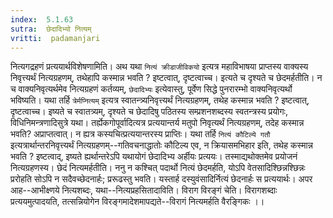 ```yaml
---
index:  5.1.63
sutra:  छेदादिभ्यो नित्यम्
vritti:  padamanjari
---
```


नित्यगद्रहणं प्रत्ययार्थविशेषणामिति। अथ यथा `नित्यं क्रीडाजीविकयो` इत्यत्र महाविभाषया प्राप्तस्य वाक्यस्य निवृत्त्यर्थं नित्यग्रहणम्, तथेहापि कस्मान्न भवति ? इष्टत्वात्, दृष्टत्वाच्च। इत्यते च दृश्यते च छेदमर्हतीति। न च वाक्यनिवृत्यर्थमेव नित्यग्रहणं कर्तव्यम्, `छेदादिभ्यः` इत्येवास्तु, पूर्वेण सिद्धे पुनरारम्भो वाक्यनिवृत्यर्थो भविष्यति। यथा तर्हि `त्रेर्मप्नित्यम्` इत्यत्र स्वातन्त्र्यनिवृत्त्यर्थं नित्यग्रहणम्, तथेह कस्मान्न भवति ? इष्टत्वात्, दृष्टत्वाच्च। इष्यते च स्वातत्र्यम्, दृश्यते च छेदादिषु पठितस्य सम्प्रशनशब्दस्य स्वतन्त्रस्य प्रयोगः, विधिनिमन्त्रणादिसुत्रे यथा। तर्ह्येकगोपूर्वादित्यत्र प्रत्ययान्तर्य मतुपो निवृत्यर्थं नित्यग्रहणम्, तदेह कस्मान्न भवति? अप्राप्तत्वात्। न ह्यत्र कस्यचित्प्रत्ययान्तरस्य प्राप्तिः। यथा तर्हि `नित्यं कौटिल्ये गतौ` इत्यत्रार्थान्तरनिवृत्त्यर्थं नित्यग्रहणम्--गतिवचनाद्धातोः कौटिल्य एव, न क्रियासमभिहार इति, तथेह कस्मान्न भवति ? इष्टत्वाद्, इष्यते ह्यर्थान्तरेऽपि यथायोगं छेदादिभ्य अर्हीयः प्रत्ययः। तस्माद्यथोक्तमेव प्रयोजनं नित्यग्रहणस्य। छेदं नित्यमर्हतीति। ननु न कश्चित् पदार्थो नित्यं छेदमर्हति, योऽपि वेतसादिश्छिन्नश्छिन्नः प्ररोहति सोऽपि न सदैवच्छेदनार्हः; प्ररूढस्तु भवति। यस्तार्ह दस्युवंसादिर्नित्यं छेदनार्हः स प्रत्ययार्थः। अपर आह--आभीक्ष्णये नित्यशब्दः, यथा--नित्यप्रहसितादाविति।
	विराग विरङ्गं चेति। विरागशब्दाः प्रत्ययमुत्पादयति, तत्सन्नियोगेन विरङ्गमादेशमापद्यते--विरागं नित्यमर्हति वैरङ्गिकः ।।

